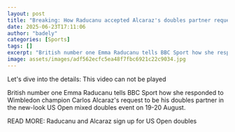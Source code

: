 ```yaml
---
layout: post
title: "Breaking: How Raducanu accepted Alcaraz's doubles partner request"
date: 2025-06-23T17:11:06
author: "badely"
categories: [Sports]
tags: []
excerpt: "British number one Emma Raducanu tells BBC Sport how she responded to Wimbledon champion Carlos Alcaraz's request to be his doubles partner in the new"
image: assets/images/adf562ecfc5ea48f7fbc6921c22c9034.jpg
---
```


Let's dive into the details: This video can not be played

British number one Emma Raducanu tells BBC Sport how she responded to Wimbledon champion Carlos Alcaraz's request to be his doubles partner in the new-look US Open mixed doubles event on 19-20 August.

READ MORE: Raducanu and Alcaraz sign up for US Open doubles

